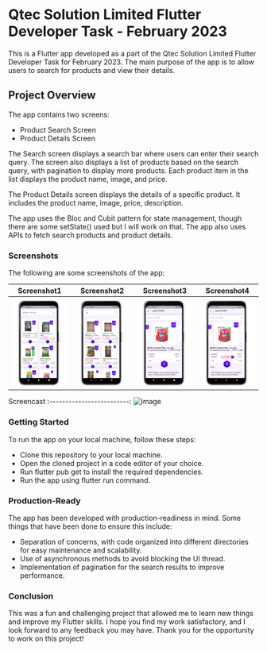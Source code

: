 
# Qtec Solution Limited Flutter Developer Task - February 2023  
This is a Flutter app developed as a part of the Qtec Solution Limited Flutter Developer Task for February 2023. The main purpose of the app is to allow users to search for products and view their details.  
  
## Project Overview  
The app contains two screens: 
- Product Search Screen  
- Product Details Screen  
  
The Search screen displays a search bar where users can enter their search query. The screen also displays a list of products based on the search query, with pagination to display more products. Each product item in the list displays the product name, image, and price.  
  
The Product Details screen displays the details of a specific product. It includes the product name, image, price, description.  
  
The app uses the Bloc and Cubit pattern for state management, though there are some setState() used but I will work on that. The app also uses APIs to fetch search products and product details.  
  
### Screenshots  
The following are some screenshots of the app:  


Screenshot1 | Screenshot2 |  Screenshot3 |  Screenshot4
:-------------------------:|:-------------------------:|:-------------------------:|:-------------------------:
![image](https://github.com/iqbalriiaz/qtec_flutter_task/blob/main/images/Screenshot%20from%202023-03-01%2005-04-10.png) | ![image](https://github.com/iqbalriiaz/qtec_flutter_task/blob/main/images/Screenshot%20from%202023-03-01%2005-04-17.png) | ![image](https://github.com/iqbalriiaz/qtec_flutter_task/blob/main/images/Screenshot%20from%202023-03-01%2005-04-33.png) | ![image](https://github.com/iqbalriiaz/qtec_flutter_task/blob/main/images/Screenshot%20from%202023-03-01%2005-04-39.png) 

Screencast 
:-------------------------:
![image](https://github.com/iqbalriiaz/qtec_flutter_task/blob/main/images/qtec-task.gif)

  
### Getting Started  
To run the app on your local machine, follow these steps:  
  
- Clone this repository to your local machine.  
- Open the cloned project in a code editor of your choice.  
- Run flutter pub get to install the required dependencies.  
- Run the app using flutter run command.  

### Production-Ready  
The app has been developed with production-readiness in mind. Some things that have been done to ensure this include:  
  
- Separation of concerns, with code organized into different directories for easy maintenance and scalability.  
- Use of asynchronous methods to avoid blocking the UI thread.  
- Implementation of pagination for the search results to improve performance.  

### Conclusion  
This was a fun and challenging project that allowed me to learn new things and improve my Flutter skills. I hope you find my work satisfactory, and I look forward to any feedback you may have. Thank you for the opportunity to work on this project!
